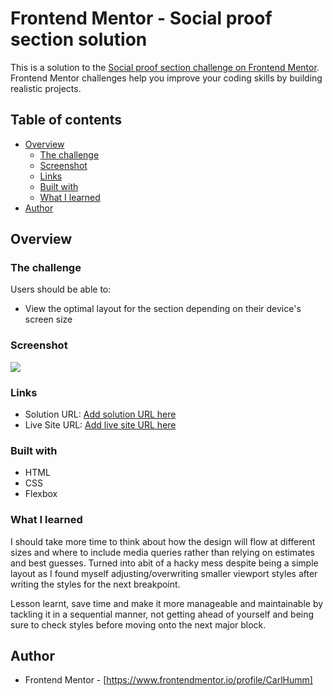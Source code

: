 # Frontend Mentor - Social proof section solution

This is a solution to the [Social proof section challenge on Frontend Mentor](https://www.frontendmentor.io/challenges/social-proof-section-6e0qTv_bA). Frontend Mentor challenges help you improve your coding skills by building realistic projects. 

## Table of contents

- [Overview](#overview)
  - [The challenge](#the-challenge)
  - [Screenshot](#screenshot)
  - [Links](#links)
  - [Built with](#built-with)
  - [What I learned](#what-i-learned)
- [Author](#author)

## Overview

### The challenge

Users should be able to:

- View the optimal layout for the section depending on their device's screen size

### Screenshot

![](./screenshot.jpg)

### Links

- Solution URL: [Add solution URL here](https://your-solution-url.com)
- Live Site URL: [Add live site URL here](https://your-live-site-url.com)


### Built with

- HTML
- CSS
- Flexbox

### What I learned

I should take more time to think about how the design will flow at different sizes and where to include media queries rather than relying on estimates and best guesses. Turned into abit of a hacky mess despite being a simple layout as I found myself adjusting/overwriting smaller viewport styles after writing the styles for the next breakpoint.

Lesson learnt, save time and make it more manageable and maintainable by tackling it in a sequential manner, not getting ahead of yourself and being sure to check styles before moving onto the next major block.



## Author
- Frontend Mentor - [https://www.frontendmentor.io/profile/CarlHumm]

